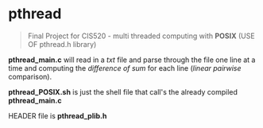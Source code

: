 # pthread
> Final Project for CIS520 - multi threaded computing with **POSIX** (USE OF pthread.h library)

**pthread_main.c** will read in a *txt* file and parse through the file one line at a time and computing the *difference of sum* for each line (*linear pairwise* comparison).

**pthread_POSIX.sh** is just the shell file that call's the already compiled **pthread_main.c**

HEADER file is **pthread_plib.h**
